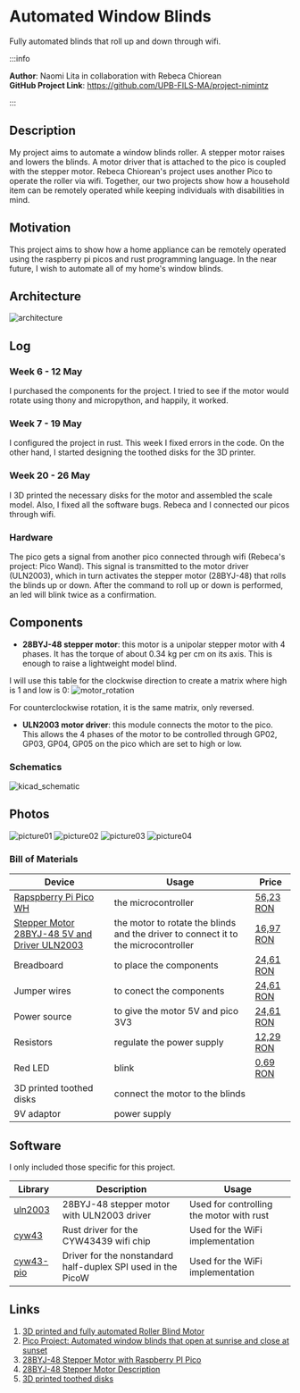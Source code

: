 # Automated Window Blinds

Fully automated blinds that roll up and down through wifi.

:::info 

**Author**: Naomi Lita in collaboration with Rebeca Chiorean \
**GitHub Project Link**: https://github.com/UPB-FILS-MA/project-nimintz

:::

## Description

My project aims to automate a window blinds roller. A stepper motor raises and lowers the blinds. A motor driver that is attached to the pico is coupled with the stepper motor. Rebeca Chiorean's project uses another Pico to operate the roller via wifi. Together, our two projects show how a household item can be remotely operated while keeping individuals with disabilities in mind.

## Motivation

This project aims to show how a home appliance can be remotely operated using the raspberry pi picos and rust programming language. In the near future, I wish to automate all of my home's window blinds.


## Architecture 

![architecture](schematic_project.webp)


## Log

<!-- write every week your progress here -->

### Week 6 - 12 May
I purchased the components for the project. I tried to see if the motor would rotate using thony and micropython, and happily, it worked.

### Week 7 - 19 May
I configured the project in rust. This week I fixed errors in the code.
On the other hand, I started designing the toothed disks for the 3D printer.

### Week 20 - 26 May
I 3D printed the necessary disks for the motor and assembled the scale model. Also, I fixed all the software bugs. Rebeca and I connected our picos through wifi. 


### Hardware

The pico gets a signal from another pico connected through wifi (Rebeca's project: Pico Wand). This signal is transmitted to the motor driver (ULN2003), which in turn activates the stepper motor (28BYJ-48) that rolls the blinds up or down. After the command to roll up or down is performed, an led will blink twice as a confirmation.

## Components
 - **28BYJ-48 stepper motor**: this motor is a unipolar stepper motor with 4 phases. It has the torque of about 0.34 kg per cm on its axis. This is enough to raise a lightweight model blind. 

I will use this table for the clockwise direction to create a matrix where high is 1 and low is 0: 
![motor_rotation](motor_rotation.webp)

For counterclockwise rotation, it is the same matrix, only reversed.

 - **ULN2003 motor driver**: this module connects the motor to the pico. This allows the 4 phases of the motor to be controlled through GP02, GP03, GP04, GP05 on the pico which are set to high or low.

### Schematics

![kicad_schematic](kicad_schematic.webp)

## Photos
![picture01](project_image01.webp)
![picture02](picos.webp)
![picture03](motor.webp)
![picture04](whole_project.webp)

### Bill of Materials

<!-- Fill out this table with all the hardware components that you might need.

The format is 
```
| [Device](link://to/device) | This is used ... | [price](link://to/store) |

```

-->

| Device | Usage | Price |
|--------|--------|-------|
| [Rapspberry Pi Pico WH](https://www.raspberrypi.com/documentation/microcontrollers/raspberry-pi-pico.html) | the microcontroller | [56,23 RON](https://ardushop.ro/ro/home/2819-raspberry-pi-pico-wh.html?search_query=Raspberry+Pi+Pico+WH%2C+Wireless+Headers&results=1031) |
| [Stepper Motor 28BYJ-48 5V and Driver ULN2003](https://www.hwlibre.com/en/28bj-48/)| the motor to rotate the blinds and the driver to connect it to the microcontroller | [16,97 RON](https://www.optimusdigital.ro/ro/motoare-motoare-pas-cu-pas/101-driver-uln2003-motor-pas-cu-pas-de-5-v-.html) |
| Breadboard | to place the components | [24,61 RON](https://ardushop.ro/ro/electronica/163-kit-breadboard830-65xfire-jumper-sursa-alimentare-335v.html?search_query=KIT+Breadboard830+++65xfire+jumper+++sursa+alimentare+3%2C3%2F5V&results=694) |
| Jumper wires | to conect the components | [24,61 RON](https://ardushop.ro/ro/electronica/163-kit-breadboard830-65xfire-jumper-sursa-alimentare-335v.html?search_query=KIT+Breadboard830+++65xfire+jumper+++sursa+alimentare+3%2C3%2F5V&results=694) |
| Power source | to give the motor 5V and pico 3V3 | [24,61 RON](https://ardushop.ro/ro/electronica/163-kit-breadboard830-65xfire-jumper-sursa-alimentare-335v.html?search_query=KIT+Breadboard830+++65xfire+jumper+++sursa+alimentare+3%2C3%2F5V&results=694) |
| Resistors | regulate the power supply | [12,29 RON](https://ardushop.ro/ro/electronica/212-set-rezistente-14w-600buc30-valori-10r-1m.html?search_query=SET+rezistori+&results=429) |
| Red LED | blink | [0,69 RON](https://www.optimusdigital.ro/ro/optoelectronice-led-uri/696-led-rou-de-3-mm-cu-lentile-difuze.html?search_query=led&results=819) |
| 3D printed toothed disks | connect the motor to the blinds |
| 9V adaptor | power supply |


## Software

I only included those specific for this project.

| Library | Description | Usage |
|---------|-------------|-------|
| [uln2003](https://github.com/MnlPhlp/uln2003) | 28BYJ-48 stepper motor with ULN2003 driver | Used for controlling the motor with rust |
| [cyw43](https://github.com/embassy-rs/embassy/tree/main/cyw43) | Rust driver for the CYW43439 wifi chip | Used for the WiFi implementation|
| [cyw43-pio](https://github.com/embassy-rs/embassy/tree/main/cyw43-pio) | Driver for the nonstandard half-duplex SPI used in the PicoW | Used for the WiFi implementation|


## Links

<!-- Add a few links that inspired you and that you think you will use for your project -->

1. [3D printed and fully automated Roller Blind Motor](https://imgur.com/a/xuQjH3z)
2. [Pico Project: Automated window blinds that open at sunrise and close at sunset](https://www.reddit.com/r/raspberrypipico/comments/wbdsz1/pico_project_automated_window_blinds_that_open_at/)
3. [28BYJ-48 Stepper Motor with Raspberry PI Pico](https://www.youtube.com/watch?v=VM3S9CiyPzY&t=2s)
4. [28BYJ-48 Stepper Motor Description](https://www.hwlibre.com/en/28bj-48/)
5. [3D printed toothed disks](https://www.instructables.com/DIY-Motorized-WiFi-Roller-Blind-ESP8266-Blynk/)